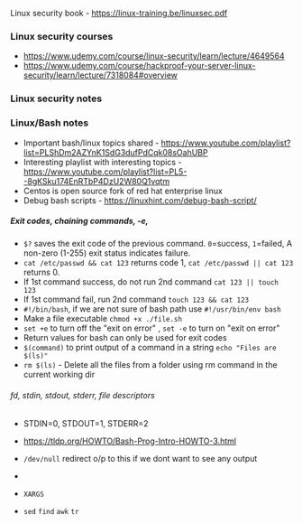 Linux security book - https://linux-training.be/linuxsec.pdf
### Linux security courses
- https://www.udemy.com/course/linux-security/learn/lecture/4649564
- https://www.udemy.com/course/hackproof-your-server-linux-security/learn/lecture/7318084#overview

### Linux security notes

### Linux/Bash notes
- Important bash/linux topics shared - https://www.youtube.com/playlist?list=PLShDm2AZYnK1SdG3dufPdCqk08sOahUBP
- Interesting playlist with interesting topics - https://www.youtube.com/playlist?list=PL5--8gKSku174EnRTbP4DzU2W80Q1vqtm
- Centos is open source fork of red hat enterprise linux
- Debug bash scripts - https://linuxhint.com/debug-bash-script/
##### Exit codes, chaining commands, -e, 
- ```$?``` saves the exit code of the previous command. ```0```=success, ```1```=failed, A non-zero (1-255) exit status indicates failure.
- ```cat /etc/passwd && cat 123``` returns code 1, ```cat /etc/passwd || cat 123``` returns 0.
- If 1st command success, do not run 2nd command ```cat 123 || touch 123```
- If 1st command fail, run 2nd command ```touch 123 && cat 123```
- ```#!/bin/bash```, if we are not sure of bash path use ```#!/usr/bin/env bash```
- Make a file executable ```chmod +x ./file.sh```
- ```set +e``` to turn off the "exit on error" , ```set -e``` to turn on "exit on error"
- Return values for bash can only be used for exit codes
- ```$(command)``` to print output of a command in a string ```echo "Files are $(ls)"```
- ```rm $(ls)``` - Delete all the files from a folder using rm command in the current working dir

###### fd, stdin, stdout, stderr, file descriptors
- STDIN=0, STDOUT=1, STDERR=2
- https://tldp.org/HOWTO/Bash-Prog-Intro-HOWTO-3.html
- ```/dev/null``` redirect o/p to this if we dont want to see any output
- 

- ```XARGS```
- ```sed``` ```find``` ```awk``` ```tr```
